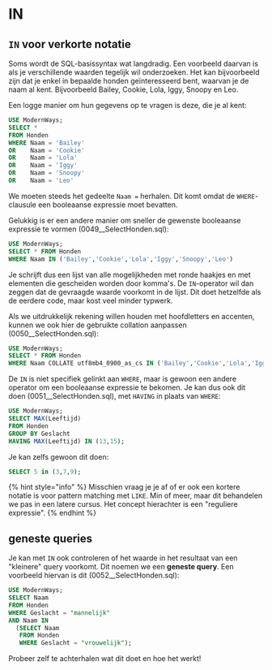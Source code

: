 # IN

## `IN` voor verkorte notatie

Soms wordt de SQL-basissyntax wat langdradig. Een voorbeeld daarvan is als je verschillende waarden tegelijk wil onderzoeken. Het kan bijvoorbeeld zijn dat je enkel in bepaalde honden geïnteresseerd bent, waarvan je de naam al kent. Bijvoorbeeld Bailey, Cookie, Lola, Iggy, Snoopy en Leo.

Een logge manier om hun gegevens op te vragen is deze, die je al kent:

```sql
USE ModernWays;
SELECT *
FROM Honden
WHERE Naam = 'Bailey'
OR    Naam = 'Cookie'
OR    Naam = 'Lola'
OR    Naam = 'Iggy'
OR    Naam = 'Snoopy'
OR    Naam = 'Leo'
```

We moeten steeds het gedeelte `Naam =` herhalen. Dit komt omdat de `WHERE`-clausule een booleaanse expressie moet bevatten.

Gelukkig is er een andere manier om sneller de gewenste booleaanse expressie te vormen \(0049\_\_SelectHonden.sql\):

```sql
USE ModernWays;
SELECT * FROM Honden
WHERE Naam IN ('Bailey','Cookie','Lola','Iggy','Snoopy','Leo')
```

Je schrijft dus een lijst van alle mogelijkheden met ronde haakjes en met elementen die gescheiden worden door komma's. De `IN`-operator wil dan zeggen dat de gevraagde waarde voorkomt in de lijst. Dit doet hetzelfde als de eerdere code, maar kost veel minder typwerk.

Als we uitdrukkelijk rekening willen houden met hoofdletters en accenten, kunnen we ook hier de gebruikte collation aanpassen \(0050\_\_SelectHonden.sql\):

```sql
USE ModernWays;
SELECT * FROM Honden
WHERE Naam COLLATE utf8mb4_0900_as_cs IN ('Bailey','Cookie','Lola','Iggy','Snoopy','Leo')
```

De `IN` is niet specifiek gelinkt aan `WHERE`, maar is gewoon een andere operator om een booleaanse expressie te bekomen. Je kan dus ook dit doen \(0051\_\_SelectHonden.sql\), met `HAVING` in plaats van `WHERE`:

```sql
USE ModernWays;
SELECT MAX(Leeftijd)
FROM Honden
GROUP BY Geslacht
HAVING MAX(Leeftijd) IN (13,15);
```

Je kan zelfs gewoon dit doen:

```sql
SELECT 5 in (3,7,9);
```

{% hint style="info" %}
Misschien vraag je je af of er ook een kortere notatie is voor pattern matching met `LIKE`. Min of meer, maar dit behandelen we pas in een latere cursus. Het concept hierachter is een "reguliere expressie".
{% endhint %}

## geneste queries

Je kan met `IN` ook controleren of het waarde in het resultaat van een "kleinere" query voorkomt. Dit noemen we een **geneste query**. Een voorbeeld hiervan is dit \(0052\_\_SelectHonden.sql\):

```sql
USE ModernWays;
SELECT Naam
FROM Honden
WHERE Geslacht = "mannelijk"
AND Naam IN
  (SELECT Naam
   FROM Honden
   WHERE Geslacht = "vrouwelijk");
```

Probeer zelf te achterhalen wat dit doet en hoe het werkt!

